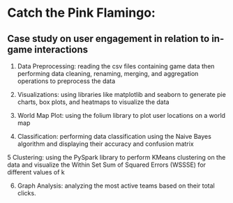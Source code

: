 # Catch the Pink Flamingo:

## Case study on user engagement in relation to in-game interactions

1. Data Preprocessing: reading the csv files containing game data then performing data cleaning, renaming, merging, and aggregation operations to preprocess the data

2. Visualizations: using libraries like matplotlib and seaborn to generate pie charts, box plots, and heatmaps to visualize the data

3. World Map Plot: using the folium library to plot user locations on a world map

4. Classification: performing data classification using the Naive Bayes algorithm and displaying their accuracy and confusion matrix

5 Clustering: using the PySpark library to perform KMeans clustering on the data and visualize the Within Set Sum of Squared Errors (WSSSE) for different values of k

6. Graph Analysis: analyzing the most active teams based on their total clicks.
